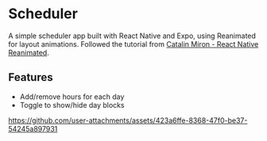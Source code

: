 # Scheduler

A simple scheduler app built with React Native and Expo, using Reanimated for layout animations. Followed the tutorial from [Catalin Miron - React Native Reanimated](https://www.youtube.com/watch?v=F3KJNgINMIQ).

## Features

- Add/remove hours for each day
- Toggle to show/hide day blocks


https://github.com/user-attachments/assets/423a6ffe-8368-47f0-be37-54245a897931

